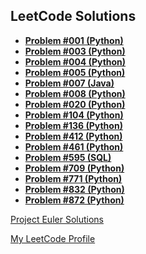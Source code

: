 ## LeetCode Solutions

- **[Problem #001 (Python)](LeetCode/001.py)**
- **[Problem #003 (Python)](LeetCode/003.py)**
- **[Problem #004 (Python)](LeetCode/004.py)**
- **[Problem #005 (Python)](LeetCode/005.py)**
- **[Problem #007 (Java)](LeetCode/007.java)**
- **[Problem #008 (Python)](LeetCode/008.py)**
- **[Problem #020 (Python)](LeetCode/020.py)**
- **[Problem #104 (Python)](LeetCode/104.py)**
- **[Problem #136 (Python)](LeetCode/136.py)**
- **[Problem #412 (Python)](LeetCode/412.py)**
- **[Problem #461 (Python)](LeetCode/461.py)**
- **[Problem #595 (SQL)](LeetCode/595.sql)**
- **[Problem #709 (Python)](LeetCode/709.py)**
- **[Problem #771 (Python)](LeetCode/771.py)**
- **[Problem #832 (Python)](LeetCode/832.py)**
- **[Problem #872 (Python)](LeetCode/872.py)**


[Project Euler Solutions](https://github.com/chrismarcok/Project-Euler)

[My LeetCode Profile](https://leetcode.com/chrismarcok/)